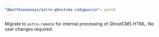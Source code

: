 ```yaml
---
"@matthiesenxyz/astro-ghostcms-catppuccin": patch
---
```


Migrate to `astro-remote` for internal processing of GhostCMS HTML. No user changes required.

